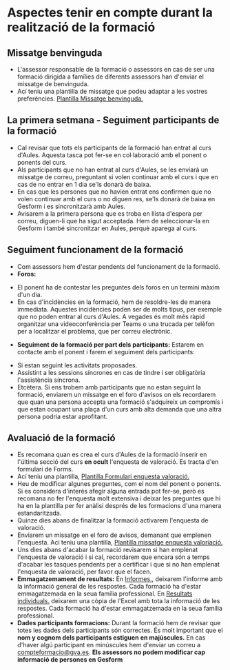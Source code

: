 # Aspectes tenir en compte durant la realització de la formació
## Missatge benvinguda
* L'assessor responsable de la formació o assessors en cas de ser una formació dirigida a famílies de diferents assessors han d'enviar el missatge de benvinguda.
* Ací teniu una plantilla de missatge que podeu adaptar a les vostres preferències. [Plantilla Missatge benvinguda.](https://gvaedu.sharepoint.com/:w:/r/sites/Section_46402871-C/Documentos%20compartidos/CEFIRE%20FP%2025-26/DOCUMENTACI%C3%93N%20PARA%20EDICIONES/PLANTILLAS/FORMACIONES/Mensaje%20Bienvenida%20formaciones.docx?d=we38bd6f828d44580acceea7f0183e9f0&csf=1&web=1&e=zt7r9w)


## La primera setmana - Seguiment participants de la formació
* Cal revisar que tots els participants de la formació han entrat al curs d'Aules. Aquesta tasca pot fer-se en col·laboració amb el ponent o ponents del curs.
* Als participants que no han entrat al curs d'Aules, se les enviarà un missatge de correu, preguntant si volen continuar amb el curs i que en cas de no entrar en 1 dia se'ls donarà de baixa.
* En cas que les persones que no havien entrat ens confirmen que no volen continuar amb el curs o no diguen res, se'ls donarà de baixa en Gesform i es sincronitzarà amb Aules.
* Avisarem a la primera persona que es troba en llista d'espera per correu, diguen-li que ha sigut acceptada. Hem de seleccionar-la en Gesform i també sincronitzar en Aules, perquè aparega al curs.

## Seguiment funcionament de la formació
* Com assessors hem d'estar pendents del funcionament de la formació.
* **Foros:** 
- El ponent ha de contestar les preguntes dels foros en un termini màxim d'un dia.
- En cas d'incidències en la formació, hem de resoldre-les de manera immediata. Aquestes incidències poden ser de molts tipus, per exemple que no poden entrar al curs d'Aules. A vegades és molt més ràpid organitzar una videoconferència per Teams o una trucada per telèfon per a localitzar el problema, que per correu electrònic.
* **Seguiment de la formació per part dels participants:**
Estarem en contacte amb el ponent i farem el seguiment dels participants:
- Si estan seguint les activitats proposades.
- Assistint a les sessions síncrones en cas de tindre i ser obligatòria l'assistència síncrona.
- Etcètera.
Si ens trobem amb participants que no estan seguint la formació, enviarem un missatge en el foro d'avisos on els recordarem que quan una persona accepta una formació s'adquireix un compromís i que estan ocupant una plaça d'un curs amb alta demanda que una altra persona podria estar aprofitant.

## Avaluació de la formació
- Es recomana quan es crea el curs d'Aules de la formació inserir en l'última secció del curs **en ocult** l'enquesta de valoració. Es tracta d'en formulari de Forms.
- Ací teniu una plantilla, [Plantilla Formulari enquesta valoració.](https://gvaedu.sharepoint.com/:u:/r/sites/Section_46402871-C/Documentos%20compartidos/CEFIRE%20FP%2025-26/PLANTILLAS/FORMACIONES/Plantilla.encuesta.valoracion.url?csf=1&web=1&e=kpkx1t)
- Heu de modificar algunes preguntes, com el nom del ponent o ponents. Si es considera d'interés afegir alguna entrada pot fer-se, però es recomana no fer l'enquesta molt extensiva i deixar les preguntes que hi ha en la plantilla per fer anàlisi després de les formacions d'una manera estandaritzada.
- Quinze dies abans de finalitzar la formació activarem l'enquesta de valoració.
- Enviarem un missatge en el foro de avisos, demanant que emplenen l'enquesta.  Ací teniu una plantilla, [Plantilla missatge enquesta valoriació.](https://gvaedu.sharepoint.com/:w:/r/sites/Section_46402871-C/Documentos%20compartidos/CEFIRE%20FP%2025-26/DOCUMENTACI%C3%93N%20PARA%20EDICIONES/PLANTILLAS/FORMACIONES/Mensaje%20encuesta%20de%20valoraci%C3%B3n.docx?d=w66cea7e70ce24dd4bc3f9add0328c552&csf=1&web=1&e=Y5OlpR)
- Uns dies abans d'acabar la formació revisarem si han emplenat l'enquesta de valoració i si cal, recordarem que encara són a temps d'acabar les tasques pendents per a certificar i que si no han emplenat l'enquesta de valoració, per favor que el facen.
- **Emmagatzemament de resultats:**
En [Informes.](https://gvaedu.sharepoint.com/:f:/r/sites/Section_46402871-C/Documentos%20compartidos/CEFIRE%20FP%2025-26/CARPETAS%20DOC%20CURSOS/ENCUESTAS%20DE%20VALORACI%C3%93N/INFORMES?csf=1&web=1&e=6x9rAF), deixarem l'informe amb la informació general de les respostes. Cada formació ha d'estar emmagatzemada en la seua família professional.
En [Resultats individuals.](https://gvaedu.sharepoint.com/:f:/r/sites/Section_46402871-C/Documentos%20compartidos/CEFIRE%20FP%2025-26/CARPETAS%20DOC%20CURSOS/ENCUESTAS%20DE%20VALORACI%C3%93N/RESULTATS%20INDIVIDUALS?csf=1&web=1&e=iWWf82) deixarem una còpia de l'Excel amb tota la informació de les respostes. Cada formació ha d'estar emmagatzemada en la seua família professional.
- **Dades participants formacions:**
Durant la formació hem de revisar que totes les dades dels participants són correctes. És molt important que el **nom y cognom dels participants estiguen en majúscules.** En cas d'haver algú participant en minúscules hem d'enviar un correu a compteformacio@gva.es. **Els assessors no podem modificar cap informació de persones en Gesform**





